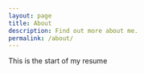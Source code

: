```yaml
---
layout: page
title: About
description: Find out more about me.
permalink: /about/
---
```


This is the start of my resume
